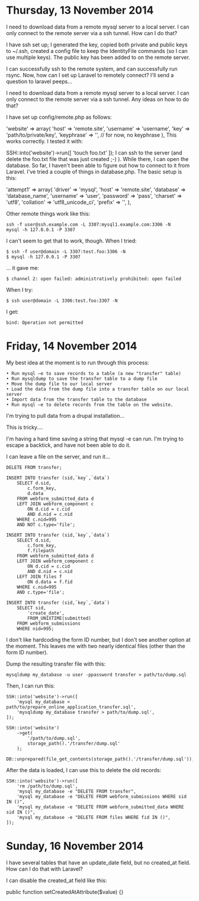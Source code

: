 Thursday, 13 November 2014
==========================
I need to download data from a remote mysql server to a local server. I can only connect to the remote server via a ssh tunnel. How can I do that? 

I have ssh set up; I generated the key, copied both private and public keys to ~/.ssh, created a config file to keep the IdentityFile commands (so I can use multiple keys). The public key has been added to on the remote server.

I can successfully ssh to the remote system, and can successfully run rsync. Now, how can I set up Laravel to remotely connect? I'll send a question to laravel peeps...

I need to download data from a remote mysql server to a local server. I can only connect to the remote server via a ssh tunnel. Any ideas on how to do that?

I have set up config/remote.php as follows:

'website' => array(
    'host' => 'remote.site',
    'username'  => 'username',
    'key'       => 'path/to/private/key',
    'keyphrase' => '',    // for now, no keyphrase
),
This works correctly. I tested it with:

SSH::into('website')->run([
    'touch foo.txt'
]);
I can ssh to the server (and delete the foo.txt file that was just created ;-) ). While there, I can open the database. So far, I haven't been able to figure out how to connect to it from Laravel. I've tried a couple of things in database.php. The basic setup is this:

'attempt1' => array(
    'driver'    => 'mysql',
    'host'      => 'remote.site',
    'database'  => 'database_name',
    'username'  => 'user',
    'password'  => 'pass',
    'charset'   => 'utf8',
    'collation' => 'utf8_unicode_ci',
    'prefix'    => '',
),


Other remote things work like this:

    ssh -f user@ssh.example.com -L 3307:mysql1.example.com:3306 -N
    mysql -h 127.0.0.1 -P 3307

I can't seem to get that to work, though. When I tried:

    $ ssh -f user@domain -L 3307:test.foo:3306 -N
    $ mysql -h 127.0.0.1 -P 3307

... it gave me:

    $ channel 2: open failed: administratively prohibited: open failed

When I try:

    $ ssh user@domain -L 3306:test.foo:3307 -N

I get:

    bind: Operation not permitted



Friday, 14 November 2014
========================
My best idea at the moment is to run through this process:

    • Run mysql –e to save records to a table (a new "transfer" table)
    • Run mysqldump to save the transfer table to a dump file
    • Move the dump file to our local server
    • Load the data from the dump file into a transfer table on our local server
    • Import data from the transfer table to the database
    • Run mysql –e to delete records from the table on the website.

I'm trying to pull data from a drupal installation... 

This is tricky....

I'm having a hard time saving a string that mysql -e can run. I'm trying to escape a backtick, and have not been able to do it. 

I can leave a file on the server, and run it...

    DELETE FROM transfer;

    INSERT INTO transfer (sid,`key`,`data`) 
        SELECT d.sid, 
            c.form_key, 
            d.data
        FROM webform_submitted_data d
        LEFT JOIN webform_component c 
            ON d.cid = c.cid
            AND d.nid = c.nid
        WHERE c.nid=995
        AND NOT c.type='file';

    INSERT INTO transfer (sid,`key`,`data`)
        SELECT d.sid,
            c.form_key,
            f.filepath
        FROM webform_submitted_data d
        LEFT JOIN webform_component c 
            ON d.cid = c.cid
            AND d.nid = c.nid
        LEFT JOIN files f 
            ON d.data = f.fid
        WHERE c.nid=995
        AND c.type='file';

    INSERT INTO transfer (sid,`key`,`data`)
        SELECT sid,
            'create_date',
            FROM_UNIXTIME(submitted)
        FROM webform_submissions
        WHERE nid=995;

I don't like hardcoding the form ID number, but I don't see another option at the moment. This leaves me with two nearly identical files (other than the form ID number).

Dump the resulting transfer file with this:

    mysqldump my_database -u user -ppassword transfer > path/to/dump.sql

Then, I can run this:

    SSH::into('website')->run([
        'mysql my_database < path/to/prepare_online_application_transfer.sql',
        'mysqldump my_database transfer > path/to/dump.sql',
    ]);

    SSH::into('website')
        ->get(
            '/path/to/dump.sql', 
            storage_path().'/transfer/dump.sql'
        );

    DB::unprepared(file_get_contents(storage_path().'/transfer/dump.sql'));

After the data is loaded, I can use this to delete the old records:

    SSH::into('website')->run([
        'rm /path/to/dump.sql',
        'mysql my_database -e "DELETE FROM transfer",
        'mysql my_database -e "DELETE FROM webform_submissions WHERE sid IN ()",
        'mysql my_database -e "DELETE FROM webform_submitted_data WHERE sid IN ()",
        'mysql my_database -e "DELETE FROM files WHERE fid IN ()",
    ]);




Sunday, 16 November 2014
========================
I have several tables that have an update_date field, but no created_at field. How can I do that with Laravel?

I can disable the created_at field like this:

public function setCreatedAtAttribute($value) {}

